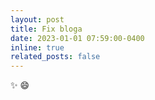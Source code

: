```yaml
---
layout: post
title: Fix bloga
date: 2023-01-01 07:59:00-0400
inline: true
related_posts: false
---
```


:sparkles: :smile:
